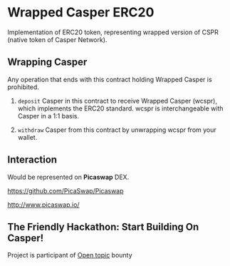 # Wrapped Casper ERC20

Implementation of ERC20 token, representing wrapped version of CSPR (native token of Casper Network).

## Wrapping Casper

Any operation that ends with this contract holding Wrapped Casper is prohibited.

1. `deposit` Casper in this contract to receive Wrapped Casper (wcspr), which implements the ERC20 standard. wcspr is interchangeable with Casper in a 1:1 basis.

2. `withdraw` Casper from this contract by unwrapping wcspr from your wallet.

## Interaction

Would be represented on **Picaswap** DEX.

https://github.com/PicaSwap/Picaswap

http://www.picaswap.io/

## The Friendly Hackathon: Start Building On Casper!

Project is participant of [Open topic](https://gitcoin.co/issue/casper-network/gitcoin-hackathon/26/100026594) bounty
